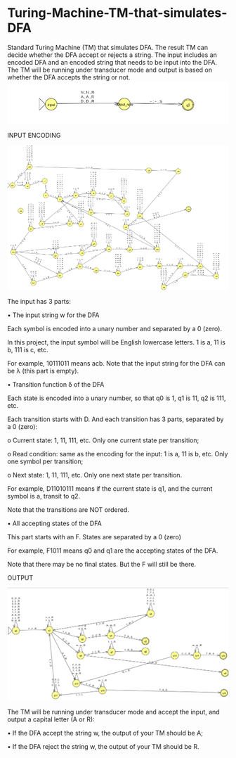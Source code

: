 # Turing-Machine-TM-that-simulates-DFA

Standard Turing Machine (TM) that simulates DFA. The result TM can decide whether the DFA accept or rejects a string.
The input includes an encoded DFA and an encoded string that needs to be input into the DFA. The TM will be running under transducer mode and output is based on whether the DFA accepts the string or not.
![TM](https://github.com/HaiTrieuNg/Turing-Machine-TM-that-simulates-DFA/blob/main/Images/TM.png)

INPUT ENCODING

![Input](https://github.com/HaiTrieuNg/Turing-Machine-TM-that-simulates-DFA/blob/main/Images/Input.png)

The input has 3 parts:

• The input string w for the DFA

Each symbol is encoded into a unary number and separated by a 0 (zero).

In this project, the input symbol will be English lowercase letters. 1 is a, 11 is b, 111 is c, etc.

For example, 10111011 means acb. Note that the input string for the DFA can be λ (this part is empty).

• Transition function δ of the DFA

Each state is encoded into a unary number, so that q0 is 1, q1 is 11, q2 is 111, etc.

Each transition starts with D. And each transition has 3 parts, separated by a 0 (zero):

o Current state: 1, 11, 111, etc. Only one current state per transition;

o Read condition: same as the encoding for the input: 1 is a, 11 is b, etc. Only one symbol per transition;

o Next state: 1, 11, 111, etc. Only one next state per transition.

For example, D11010111 means if the current state is q1, and the current symbol is a, transit to q2.

Note that the transitions are NOT ordered.

• All accepting states of the DFA

This part starts with an F. States are separated by a 0 (zero)

For example, F1011 means q0 and q1 are the accepting states of the DFA.

Note that there may be no final states. But the F will still be there.


OUTPUT

![Output](https://github.com/HaiTrieuNg/Turing-Machine-TM-that-simulates-DFA/blob/main/Images/Output.png)

The TM will be running under transducer mode and accept the input, and output a capital letter (A or R):

• If the DFA accept the string w, the output of your TM should be A;

• If the DFA reject the string w, the output of your TM should be R.
